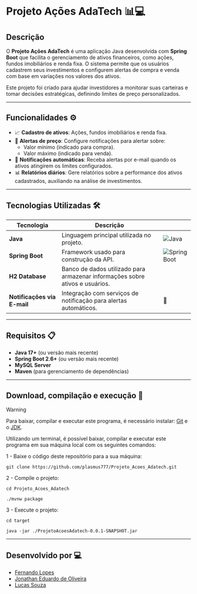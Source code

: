 # Projeto Ações AdaTech 📊💻

## Descrição
O **Projeto Ações AdaTech** é uma aplicação Java desenvolvida com **Spring Boot** que facilita o gerenciamento de ativos financeiros, como ações, fundos imobiliários e renda fixa. O sistema permite que os usuários cadastrem seus investimentos e configurem alertas de compra e venda com base em variações nos valores dos ativos.

Este projeto foi criado para ajudar investidores a monitorar suas carteiras e tomar decisões estratégicas, definindo limites de preço personalizados.

---

## Funcionalidades ⚙️
- 📈 **Cadastro de ativos**: Ações, fundos imobiliários e renda fixa.
- 🚨 **Alertas de preço**: Configure notificações para alertar sobre:
  - Valor mínimo (indicado para compra).
  - Valor máximo (indicado para venda).
- 📩 **Notificações automáticas**: Receba alertas por e-mail quando os ativos atingirem os limites configurados.
- 📊 **Relatórios diários**: Gere relatórios sobre a performance dos ativos cadastrados, auxiliando na análise de investimentos.

---

## Tecnologias Utilizadas 🛠️

| Tecnologia  | Descrição  |  |
| ----------- | ----------- | ---- |
| **Java**    | Linguagem principal utilizada no projeto. | ![Java](https://cdn.jsdelivr.net/gh/devicons/devicon/icons/java/java-original.svg) |
| **Spring Boot** | Framework usado para construção da API. | ![Spring Boot](https://cdn.jsdelivr.net/gh/devicons/devicon/icons/spring/spring-original.svg) |
| **H2 Database**   | Banco de dados utilizado para armazenar informações sobre ativos e usuários. |
| **Notificações via E-mail** | Integração com serviços de notificação para alertas automáticos. | 📧 |

---

## Requisitos 📋
- **Java 17+** (ou versão mais recente)
- **Spring Boot 2.6+** (ou versão mais recente)
- **MySQL Server**
- **Maven** (para gerenciamento de dependências)

---

## Download, compilação e execução 🚀
> [!WARNING]
> Para baixar, compilar e executar este programa, é necessário instalar: [Git](https://git-scm.com/downloads) e o [JDK](https://www.oracle.com/java/technologies/downloads/).

Utilizando um terminal, é possível baixar, compilar e executar este programa em sua máquina local com os seguintes comandos:

1 - Baixe o código deste repositório para a sua máquina:
```
git clone https://github.com/plasmus777/Projeto_Acoes_Adatech.git
```

2 - Compile o projeto:
```
cd Projeto_Acoes_Adatech

./mvnw package
```

3 - Execute o projeto:
```
cd target

java -jar ./ProjetoAcoesAdatech-0.0.1-SNAPSHOT.jar
```

---

## Desenvolvido por 💻
- [Fernando Lopes](https://github.com/plasmus777)
- [Jonathan Eduardo de Oliveira](https://github.com/jonathaneduardodeoliveira)
- [Lucas Souza](https://github.com/Luuqee)
